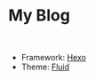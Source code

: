 # My Blog

<br>

- Framework: [Hexo](https://github.com/hexojs/hexo)
- Theme: [Fluid](https://github.com/fluid-dev/hexo-theme-fluid)     

<br>







